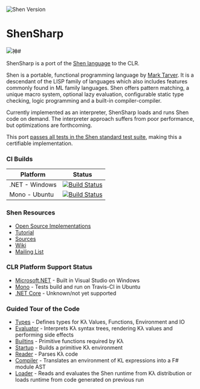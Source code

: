 ![Shen Version](https://img.shields.io/badge/Shen-19.2-blue.svg)

# ShenSharp

![神#](https://raw.githubusercontent.com/rkoeninger/ShenSharp/master/Assets/ShenSharp.png)

ShenSharp is a port of the [Shen language](http://shenlanguage.org/) to the CLR.

Shen is a portable, functional programming language by
[Mark Tarver](http://www.shenlanguage.org/lambdassociates/htdocs/index.htm).
It is a descendant of the LISP family of languages which also includes features
commonly found in ML family languages. Shen offers pattern matching, a unique
macro system, optional lazy evaluation, configurable static type checking,
logic programming and a built-in compiler-compiler.

Currently implemented as an interpreter, ShenSharp loads and runs Shen code on demand.
The interpreter approach suffers from poor performance, but optimizations are forthcoming.

This port [passes all tests in the Shen standard test suite](https://gist.github.com/rkoeninger/da80b7aec177820891ec70a09dc94fef),
making this a certifiable implementation.

### CI Builds

|    Platform    |      Status      |
|----------------|------------------|
| .NET - Windows | [![Build Status](https://ci.appveyor.com/api/projects/status/dy12w63pi5kqlhyr/branch/master?svg=true)](https://ci.appveyor.com/project/rkoeninger/shensharp/branch/master) |
| Mono - Ubuntu  | [![Build Status](https://api.travis-ci.org/rkoeninger/ShenSharp.svg?branch=master)](https://travis-ci.org/rkoeninger/ShenSharp) |

### Shen Resources
  * [Open Source Implementations](http://www.shenlanguage.org/download_form.html)
  * [Tutorial](http://www.shenlanguage.org/learn-shen/index.html)
  * [Sources](https://github.com/Shen-Language/shen-sources)
  * [Wiki](https://github.com/Shen-Language/wiki/wiki)
  * [Mailing List](https://groups.google.com/forum/#!forum/qilang)

### CLR Platform Support Status
  * [Microsoft.NET](https://www.microsoft.com/net) - Built in Visual Studio on Windows
  * [Mono](http://www.mono-project.com/) - Tests build and run on Travis-CI in Ubuntu
  * [.NET Core](https://www.microsoft.com/net/core#windowsvs2015) - Unknown/not yet supported

### Guided Tour of the Code
  * [Types](https://github.com/rkoeninger/ShenSharp/blob/master/Kl/Types.fs) -
    Defines types for Kλ Values, Functions, Environment and IO
  * [Evaluator](https://github.com/rkoeninger/ShenSharp/blob/master/Kl/Evaluator.fs) -
    Interprets Kλ syntax trees, rendering Kλ values and performing side effects
  * [Builtins](https://github.com/rkoeninger/ShenSharp/blob/master/Kl/Builtins.fs) -
    Primitive functions required by Kλ
  * [Startup](https://github.com/rkoeninger/ShenSharp/blob/master/Kl/Startup.fs) -
    Builds a primitive Kλ environment
  * [Reader](https://github.com/rkoeninger/ShenSharp/blob/master/Kl.Import/Reader.fs) -
    Parses Kλ code
  * [Compiler](https://github.com/rkoeninger/ShenSharp/blob/master/Kl.Import/Compiler.fs) -
    Translates an environment of KL expressions into a F# module AST
  * [Loader](https://github.com/rkoeninger/ShenSharp/blob/master/Kl.Import/Loader.fs) -
    Reads and evaluates the Shen runtime from Kλ distribution or loads runtime from code
	generated on previous run
